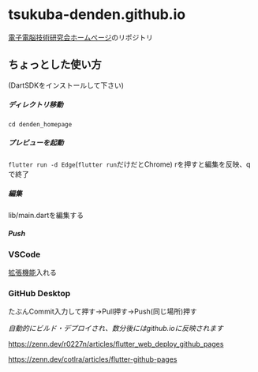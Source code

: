 # tsukuba-denden.github.io
[電子電脳技術研究会ホームページ](https://tsukuba-denden.github.io/)のリポジトリ

## ちょっとした使い方

(DartSDKをインストールして下さい)

##### ディレクトリ移動
```cd denden_homepage```
##### プレビューを起動
```flutter run -d Edge```(```flutter run```だけだとChrome)
rを押すと編集を反映、qで終了
##### 編集
lib/main.dartを編集する
##### Push

### VSCode
[拡張機能](https://marketplace.visualstudio.com/items?itemName=GitHub.vscode-pull-request-github)入れる
### GitHub Desktop
たぶんCommit入力して押す→Pull押す→Push(同じ場所)押す

*自動的にビルド・デプロイされ、数分後にはgithub.ioに反映されます*

https://zenn.dev/r0227n/articles/flutter_web_deploy_github_pages

https://zenn.dev/cotlra/articles/flutter-github-pages
